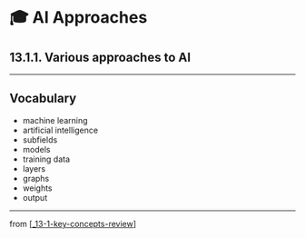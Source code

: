 # 🎓 AI Approaches

## 13.1.1. Various approaches to AI

---

## Vocabulary

- machine learning
- artificial intelligence
- subfields
- models
- training data
- layers
- graphs
- weights
- output

---
from [[_13-1-key-concepts-review]]

[//begin]: # "Autogenerated link references for markdown compatibility"
[_13-1-key-concepts-review]: _13-1-key-concepts-review.md "🎓 Key Concepts"
[//end]: # "Autogenerated link references"